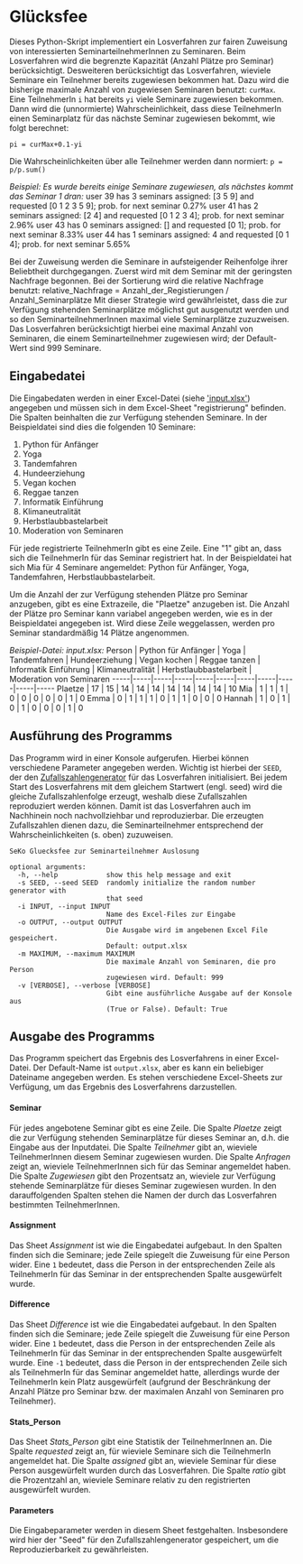 # Glücksfee 

Dieses Python-Skript implementiert ein Losverfahren zur fairen Zuweisung von interessierten SeminarteilnehmerInnen zu Seminaren. Beim Losverfahren wird die begrenzte Kapazität (Anzahl Plätze pro Seminar) berücksichtigt. Desweiteren berücksichtigt das Losverfahren, wieviele Seminare ein Teilnehmer bereits zugewiesen bekommen hat. Dazu wird die bisherige maximale Anzahl von zugewiesen Seminaren benutzt: `curMax`. Eine TeilnehmerIn `i` hat bereits `yi` viele Seminare zugewiesen bekommen. Dann wird die (unnormierte) Wahrscheinlichkeit, dass diese TeilnehmerIn einen Seminarplatz für das nächste Seminar zugewiesen bekommt, wie folgt berechnet:

`pi = curMax+0.1-yi`

Die Wahrscheinlichkeiten über alle Teilnehmer werden dann normiert: `p = p/p.sum()`

_Beispiel: Es wurde bereits einige Seminare zugewiesen, als nächstes kommt das Seminar 1 dran:_
    user 39 has 3 seminars assigned: [3 5 9] and requested [0 1 2 3 5 9]; prob. for next seminar 0.27%
    user 41 has 2 seminars assigned: [2 4] and requested [0 1 2 3 4]; prob. for next seminar 2.96%
    user 43 has 0 seminars assigned: [] and requested [0 1]; prob. for next seminar 8.33%
    user 44 has 1 seminars assigned: 4 and requested [0 1 4]; prob. for next seminar 5.65%
    
Bei der Zuweisung werden die Seminare in aufsteigender Reihenfolge ihrer Beliebtheit durchgegangen. Zuerst wird mit dem Seminar mit der geringsten Nachfrage begonnen. Bei der Sortierung wird die relative Nachfrage benutzt: relative_Nachfrage = Anzahl_der_Registierungen / Anzahl_Seminarplätze
Mit dieser Strategie wird gewährleistet, dass die zur Verfügung stehenden Seminarplätze möglichst gut ausgenutzt werden und so den SeminarteilnehmerInnen maximal viele Seminarplätze zuzuzweisen. Das Losverfahren berücksichtigt hierbei eine maximal Anzahl von Seminaren, die einem Seminarteilnehmer zugewiesen wird; der Default-Wert sind 999 Seminare.

## Eingabedatei
Die Eingabedaten werden in einer Excel-Datei (siehe ['input.xlsx'](https://github.com/hossfeld/gluecksfee/blob/main/input.xlsx)) angegeben und müssen sich in dem Excel-Sheet "registrierung" befinden. Die Spalten beinhalten die zur Verfügung stehenden Seminare. In der Beispieldatei sind dies die folgenden 10 Seminare:
1. Python für Anfänger	
2. Yoga	
3. Tandemfahren	
4. Hundeerziehung	
5. Vegan kochen	
6. Reggae tanzen	
7. Informatik Einführung	
8. Klimaneutralität	
9. Herbstlaubbastelarbeit	
10. Moderation von Seminaren

Für jede registrierte TeilnehmerIn gibt es eine Zeile. Eine "1" gibt an, dass sich die TeilnehmerIn für das Seminar registriert hat. In der Beispieldatei hat sich Mia für 4 Seminare angemeldet: Python für Anfänger, Yoga, Tandemfahren, Herbstlaubbastelarbeit.

Um die Anzahl der zur Verfügung stehenden Plätze pro Seminar anzugeben, gibt es eine Extrazeile, die "Plaetze" anzugeben ist. Die Anzahl der Plätze pro Seminar kann variabel angegeben werden, wie es in der Beispieldatei angegeben ist. Wird diese Zeile weggelassen, werden pro Seminar standardmäßig 14 Plätze angenommen.

_Beispiel-Datei: input.xlsx:_
Person	| Python für Anfänger | Yoga | Tandemfahren | Hundeerziehung | Vegan kochen | Reggae tanzen | Informatik Einführung | Klimaneutralität | Herbstlaubbastelarbeit | Moderation von Seminaren
-----|-----|-----|-----|-----|-----|-----|-----|-----|-----|-----
Plaetze | 17 | 15 | 14 | 14 | 14 | 14 | 14 | 14 | 14 | 10
Mia | 1 | 1 | 1 | 0 | 0 | 0 | 0 | 0 | 1 | 0
Emma | 0 | 1 | 1 | 1 | 0 | 1 | 1 | 0 | 0 | 0
Hannah | 1 | 0 | 1 | 0 | 1 | 0 | 0 | 0 | 1 | 0

## Ausführung des Programms
Das Programm wird in einer Konsole aufgerufen. Hierbei können verschiedene Parameter angegeben werden. Wichtig ist hierbei der `SEED`, der den [Zufallszahlengenerator](https://de.wikipedia.org/wiki/Zufallszahlengenerator) für das Losverfahren initialisiert. Bei jedem Start des Losverfahrens mit dem gleichem Startwert (engl. seed) wird die gleiche Zufallszahlenfolge erzeugt, weshalb diese Zufallszahlen reproduziert werden können. Damit ist das Losverfahren auch im Nachhinein noch nachvollziehbar und reproduzierbar. Die erzeugten Zufallszahlen dienen dazu, die Seminarteilnehmer entsprechend der Wahrscheinlichkeiten (s. oben) zuzuweisen.


```
SeKo Gluecksfee zur Seminarteilnehmer Auslosung

optional arguments:
  -h, --help            show this help message and exit
  -s SEED, --seed SEED  randomly initialize the random number generator with
                        that seed
  -i INPUT, --input INPUT
                        Name des Excel-Files zur Eingabe
  -o OUTPUT, --output OUTPUT
                        Die Ausgabe wird im angebenen Excel File gespeichert.
                        Default: output.xlsx
  -m MAXIMUM, --maximum MAXIMUM
                        Die maximale Anzahl von Seminaren, die pro Person
                        zugewiesen wird. Default: 999
  -v [VERBOSE], --verbose [VERBOSE]
                        Gibt eine ausführliche Ausgabe auf der Konsole aus
                        (True or False). Default: True
```

## Ausgabe des Programms
Das Programm speichert das Ergebnis des Losverfahrens in einer Excel-Datei. Der Default-Name ist `output.xlsx`, aber es kann ein beliebiger Dateiname angegeben werden. Es stehen verschiedene Excel-Sheets zur Verfügung, um das Ergebnis des Losverfahrens darzustellen. 

#### Seminar
Für jedes angebotene Seminar gibt es eine Zeile. Die Spalte _Plaetze_ zeigt die zur Verfügung stehenden Seminarplätze für dieses Seminar an, d.h. die Eingabe aus der Inputdatei. Die Spalte _Teilnehmer_ gibt an, wieviele TeilnehmerInnen diesem Seminar zugewiesen wurden. Die Spalte _Anfragen_ zeigt an, wieviele TeilnehmerInnen sich für das Seminar angemeldet haben. Die Spalte _Zugewiesen_ gibt den Prozentsatz an, wieviele zur Verfügung stehende Seminarplätze für dieses Seminar zugewiesen wurden. In den darauffolgenden Spalten stehen die Namen der durch das Losverfahren bestimmten TeilnehmerInnen.

#### Assignment
Das Sheet _Assignment_ ist wie die Eingabedatei aufgebaut. In den Spalten finden sich die Seminare; jede Zeile spiegelt die Zuweisung für eine Person wider. Eine `1` bedeutet, dass die Person in der entsprechenden Zeile als TeilnehmerIn für das Seminar in der entsprechenden Spalte ausgewürfelt wurde.

#### Difference
Das Sheet _Difference_ ist wie die Eingabedatei aufgebaut. In den Spalten finden sich die Seminare; jede Zeile spiegelt die Zuweisung für eine Person wider. Eine `1` bedeutet, dass die Person in der entsprechenden Zeile als TeilnehmerIn für das Seminar in der entsprechenden Spalte ausgewürfelt wurde.  Eine `-1` bedeutet, dass die Person in der entsprechenden Zeile sich als TeilnehmerIn für das Seminar angemeldet hatte, allerdings wurde der TeilnehmerIn kein Platz ausgewürfelt (aufgrund der Beschränkung der Anzahl Plätze pro Seminar bzw. der maximalen Anzahl von Seminaren pro Teilnehmer).

#### Stats_Person
Das Sheet _Stats_Person_ gibt eine Statistik der TeilnehmerInnen an. Die Spalte _requested_ zeigt an, für wieviele Seminare sich die TeilnehmerIn angemeldet hat. Die Spalte _assigned_ gibt an, wieviele Seminar für diese Person ausgewürfelt wurden durch das Losverfahren. Die Spalte _ratio_ gibt die Prozentzahl an, wieviele Seminare relativ zu den registrierten ausgewürfelt wurden. 

#### Parameters
Die Eingabeparameter werden in diesem Sheet festgehalten. Insbesondere wird hier der "Seed" für den Zufallszahlengenerator gespeichert, um die Reproduzierbarkeit zu gewährleisten. 
